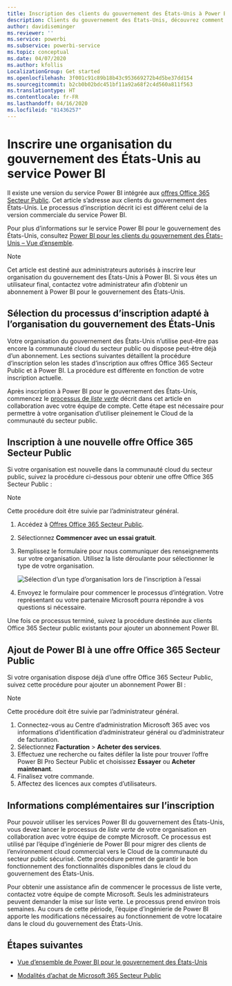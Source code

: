 ```yaml
---
title: Inscription des clients du gouvernement des États-Unis à Power BI
description: Clients du gouvernement des États-Unis, découvrez comment vous inscrire à Power BI dans le Cloud de la communauté du secteur public.
author: davidiseminger
ms.reviewer: ''
ms.service: powerbi
ms.subservice: powerbi-service
ms.topic: conceptual
ms.date: 04/07/2020
ms.author: kfollis
LocalizationGroup: Get started
ms.openlocfilehash: 3f001c91c89b18b43c953669272b4d5be37dd154
ms.sourcegitcommit: b2cb0b02bdc451bf11a92a68f2c4d560a811f563
ms.translationtype: HT
ms.contentlocale: fr-FR
ms.lasthandoff: 04/16/2020
ms.locfileid: "81436257"
---
```

# <a name="enroll-your-us-government-organization-in-the-power-bi-service"></a>Inscrire une organisation du gouvernement des États-Unis au service Power BI

Il existe une version du service Power BI intégrée aux [offres Office 365 Secteur Public](https://www.microsoft.com/microsoft-365/government/compare-office-365-government-plans?rtc=1). Cet article s’adresse aux clients du gouvernement des États-Unis. Le processus d’inscription décrit ici est différent celui de la version commerciale du service Power BI.

Pour plus d’informations sur le service Power BI pour le gouvernement des États-Unis, consultez [Power BI pour les clients du gouvernement des États-Unis – Vue d’ensemble](service-govus-overview.md).

> [!NOTE]
> Cet article est destiné aux administrateurs autorisés à inscrire leur organisation du gouvernement des États-Unis à Power BI. Si vous êtes un utilisateur final, contactez votre administrateur afin d’obtenir un abonnement à Power BI pour le gouvernement des États-Unis.
> 
> 

## <a name="select-the-right-sign-up-process-for-your-us-government-organization"></a>Sélection du processus d’inscription adapté à l’organisation du gouvernement des États-Unis

Votre organisation du gouvernement des États-Unis n’utilise peut-être pas encore la communauté cloud du secteur public ou dispose peut-être déjà d’un abonnement. Les sections suivantes détaillent la procédure d’inscription selon les stades d’inscription aux offres Office 365 Secteur Public et à Power BI. La procédure est différente en fonction de votre inscription actuelle.

Après inscription à Power BI pour le gouvernement des États-Unis, commencez le [processus de *liste verte*](#additional-signup-information) décrit dans cet article en collaboration avec votre équipe de compte. Cette étape est nécessaire pour permettre à votre organisation d’utiliser pleinement le Cloud de la communauté du secteur public.

## <a name="sign-up-for-a-new-office-365-government-plan"></a>Inscription à une nouvelle offre Office 365 Secteur Public

Si votre organisation est nouvelle dans la communauté cloud du secteur public, suivez la procédure ci-dessous pour obtenir une offre Office 365 Secteur Public :

> [!NOTE]
> Cette procédure doit être suivie par l’administrateur général.
>

1. Accédez à [Offres Office 365 Secteur Public](https://products.office.com/government/office-365-web-services-for-government).
2. Sélectionnez **Commencer avec un essai gratuit**.
3. Remplissez le formulaire pour nous communiquer des renseignements sur votre organisation. Utilisez la liste déroulante pour sélectionner le type de votre organisation.

   ![Sélection d’un type d’organisation lors de l’inscription à l’essai](media/service-govus-signup/gcc-trial-signup.png)

4. Envoyez le formulaire pour commencer le processus d’intégration. Votre représentant ou votre partenaire Microsoft pourra répondre à vos questions si nécessaire.

Une fois ce processus terminé, suivez la procédure destinée aux clients Office 365 Secteur public existants pour ajouter un abonnement Power BI.

## <a name="add-power-bi-to-an-office-365-government-plan"></a>Ajout de Power BI à une offre Office 365 Secteur Public

Si votre organisation dispose déjà d’une offre Office 365 Secteur Public, suivez cette procédure pour ajouter un abonnement Power BI :

> [!NOTE]
> Cette procédure doit être suivie par l’administrateur général.
> 
> 

1. Connectez-vous au Centre d’administration Microsoft 365 avec vos informations d’identification d’administrateur général ou d’administrateur de facturation.
2. Sélectionnez **Facturation** > **Acheter des services**.
4. Effectuez une recherche ou faites défiler la liste pour trouver l’offre Power BI Pro Secteur Public et choisissez **Essayer** ou **Acheter maintenant**.
5. Finalisez votre commande.
6. Affectez des licences aux comptes d’utilisateurs.

## <a name="additional-signup-information"></a>Informations complémentaires sur l’inscription

Pour pouvoir utiliser les services Power BI du gouvernement des États-Unis, vous devez lancer le processus de *liste verte* de votre organisation en collaboration avec votre équipe de compte Microsoft. Ce processus est utilisé par l’équipe d’ingénierie de Power BI pour migrer des clients de l’environnement cloud commercial vers le Cloud de la communauté du secteur public sécurisé. Cette procédure permet de garantir le bon fonctionnement des fonctionnalités disponibles dans le cloud du gouvernement des États-Unis. 

Pour obtenir une assistance afin de commencer le processus de liste verte, contactez votre équipe de compte Microsoft. Seuls les administrateurs peuvent demander la mise sur liste verte. Le processus prend environ trois semaines. Au cours de cette période, l’équipe d’ingénierie de Power BI apporte les modifications nécessaires au fonctionnement de votre locataire dans le cloud du gouvernement des États-Unis.


## <a name="next-steps"></a>Étapes suivantes

* [Vue d’ensemble de Power BI pour le gouvernement des États-Unis](service-govus-overview.md)
- [Modalités d’achat de Microsoft 365 Secteur Public](https://docs.microsoft.com/office365/servicedescriptions/office-365-platform-service-description/office-365-us-government/microsoft-365-government-how-to-buy#how-do-i-buy-microsoft-365-government)
